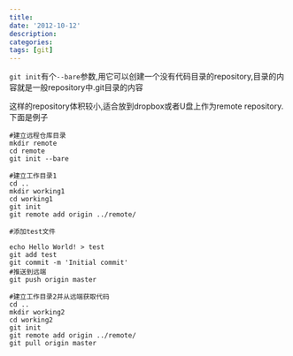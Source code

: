 ```yaml
---
title:
date: '2012-10-12'
description:
categories:
tags: [git]
---
```


``git init``有个`--bare`参数,用它可以创建一个没有代码目录的repository,目录的内容就是一般repository中.git目录的内容

这样的repository体积较小,适合放到dropbox或者U盘上作为remote repository.下面是例子


```
#建立远程仓库目录
mkdir remote
cd remote
git init --bare

#建立工作目录1
cd ..
mkdir working1
cd working1
git init 
git remote add origin ../remote/

#添加test文件

echo Hello World! > test
git add test
git commit -m 'Initial commit'
#推送到远端
git push origin master

#建立工作目录2并从远端获取代码
cd ..
mkdir working2
cd working2
git init
git remote add origin ../remote/
git pull origin master

```
<!--#编辑文件
echo v2 >> test
git commit -am 'v2'
git push origin master

#切换到工作目录1编辑文件,产生冲突
cd ../working1
echo v3 >> test
git commit -am 'v3'
git pull origin master-->
